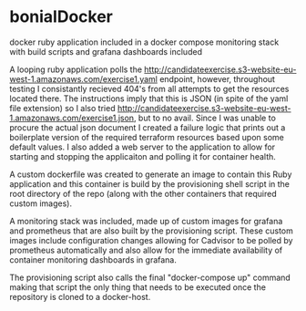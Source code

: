 # bonialDocker
docker ruby application included in a docker compose monitoring stack with build scripts and grafana dashboards included

A looping ruby application polls the http://candidateexercise.s3-website-eu-west-1.amazonaws.com/exercise1.yaml endpoint, however, throughout testing I consistantly recieved 404's from all attempts to get the resources located there.  The instructions imply that this is JSON (in spite of the yaml file extension) so I also tried http://candidateexercise.s3-website-eu-west-1.amazonaws.com/exercise1.json, but to no avail. Since I was unable to procure the actual json document I created a failure logic that prints out a boilerplate version of the required terraform resources based upon some default values.  I also added a web server to the application to allow for starting and stopping the applicaiton and polling it for container health.  

A custom dockerfile was created to generate an image to contain this Ruby application and this container is build by the provisioning shell script in the root directory of the repo (along with the other containers that required custom images).

A monitoring stack was included, made up of custom images for grafana and prometheus that are also built by the provisioning script. These custom images include configuration changes allowing for Cadvisor to be polled by prometheus automatically and also allow for the immediate availability of container monitoring dashboards in grafana.

The provisioning script also calls the final "docker-compose up" command making that script the only thing that needs to be executed once the repository is cloned to a docker-host.
